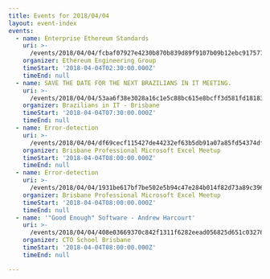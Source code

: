 ```yaml
---
title: Events for 2018/04/04
layout: event-index
events:
  - name: Enterprise Ethereum Standards
    uri: >-
      /events/2018/04/04/fcbaf07927e4230b870b839d89f9107b09b12ebc917577dd67ecd6660cb63020
    organizer: Ethereum Engineering Group
    timeStart: '2018-04-04T02:30:00.000Z'
    timeEnd: null
  - name: SAVE THE DATE FOR THE NEXT BRAZILIANS IN IT MEETING.
    uri: >-
      /events/2018/04/04/53aa6f38e3028a16c1e5c88bc615e8bcff3d581fd18183cc97a3ce7ff4a82a6e
    organizer: Brazilians in IT - Brisbane
    timeStart: '2018-04-04T07:30:00.000Z'
    timeEnd: null
  - name: Error-detection
    uri: >-
      /events/2018/04/04/df69cecf115427de44232ef63b5db91a07a85fd54374dfe6b6232f26eb0f5f27
    organizer: Brisbane Professional Microsoft Excel Meetup
    timeStart: '2018-04-04T08:00:00.000Z'
    timeEnd: null
  - name: Error-detection
    uri: >-
      /events/2018/04/04/1931be617bf7be502e5b94c47e284b014f82d73a89c3961ff2ffe8084a493190
    organizer: Brisbane Professional Microsoft Excel Meetup
    timeStart: '2018-04-04T08:00:00.000Z'
    timeEnd: null
  - name: '"Good Enough" Software - Andrew Harcourt'
    uri: >-
      /events/2018/04/04/408e03669370c842f1311f6282eead056825d651c03276d1e3d96247cc7164b1
    organizer: CTO School Brisbane
    timeStart: '2018-04-04T08:00:00.000Z'
    timeEnd: null

---
```


